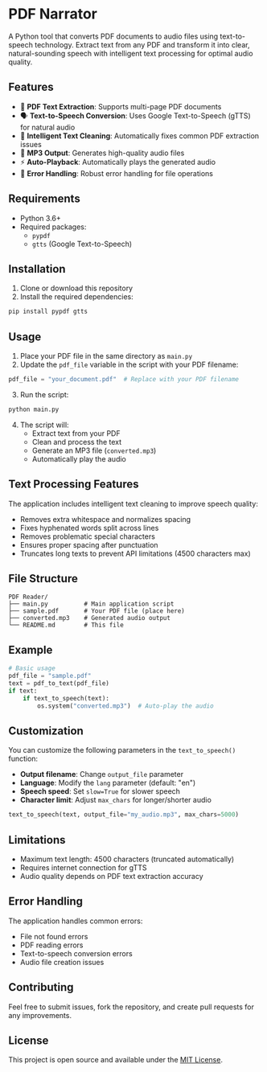 # PDF Narrator

A Python tool that converts PDF documents to audio files using text-to-speech technology. Extract text from any PDF and transform it into clear, natural-sounding speech with intelligent text processing for optimal audio quality.

## Features

- 📄 **PDF Text Extraction**: Supports multi-page PDF documents
- 🗣️ **Text-to-Speech Conversion**: Uses Google Text-to-Speech (gTTS) for natural audio
- 🧹 **Intelligent Text Cleaning**: Automatically fixes common PDF extraction issues
- 🎵 **MP3 Output**: Generates high-quality audio files
- ⚡ **Auto-Playback**: Automatically plays the generated audio
- 🔧 **Error Handling**: Robust error handling for file operations

## Requirements

- Python 3.6+
- Required packages:
  - `pypdf`
  - `gtts` (Google Text-to-Speech)

## Installation

1. Clone or download this repository
2. Install the required dependencies:

```bash
pip install pypdf gtts
```

## Usage

1. Place your PDF file in the same directory as `main.py`
2. Update the `pdf_file` variable in the script with your PDF filename:

```python
pdf_file = "your_document.pdf"  # Replace with your PDF filename
```

3. Run the script:

```bash
python main.py
```

4. The script will:
   - Extract text from your PDF
   - Clean and process the text
   - Generate an MP3 file (`converted.mp3`)
   - Automatically play the audio

## Text Processing Features

The application includes intelligent text cleaning to improve speech quality:

- Removes extra whitespace and normalizes spacing
- Fixes hyphenated words split across lines
- Removes problematic special characters
- Ensures proper spacing after punctuation
- Truncates long texts to prevent API limitations (4500 characters max)

## File Structure

```
PDF Reader/
├── main.py          # Main application script
├── sample.pdf       # Your PDF file (place here)
├── converted.mp3    # Generated audio output
└── README.md        # This file
```

## Example

```python
# Basic usage
pdf_file = "sample.pdf"
text = pdf_to_text(pdf_file)
if text:
    if text_to_speech(text):
        os.system("converted.mp3")  # Auto-play the audio
```

## Customization

You can customize the following parameters in the `text_to_speech()` function:

- **Output filename**: Change `output_file` parameter
- **Language**: Modify the `lang` parameter (default: "en")
- **Speech speed**: Set `slow=True` for slower speech
- **Character limit**: Adjust `max_chars` for longer/shorter audio

```python
text_to_speech(text, output_file="my_audio.mp3", max_chars=5000)
```

## Limitations

- Maximum text length: 4500 characters (truncated automatically)
- Requires internet connection for gTTS
- Audio quality depends on PDF text extraction accuracy

## Error Handling

The application handles common errors:

- File not found errors
- PDF reading errors
- Text-to-speech conversion errors
- Audio file creation issues

## Contributing

Feel free to submit issues, fork the repository, and create pull requests for any improvements.

## License

This project is open source and available under the [MIT License](LICENSE).

